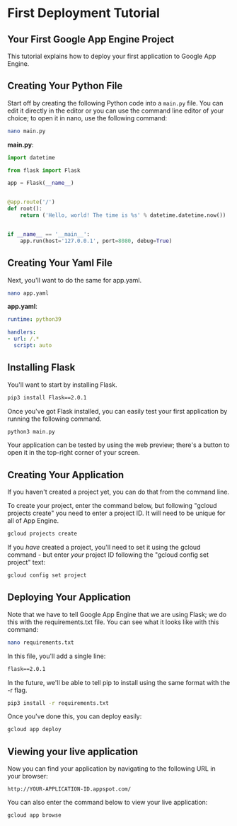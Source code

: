 # First Deployment Tutorial

## Your First Google App Engine Project

This tutorial explains how to deploy your first application to Google App 
Engine. 


## Creating Your Python File

Start off by creating the following Python code into a `main.py` file. You can
edit it directly in the editor or you can use the command line editor of your 
choice; to open it in nano, use the following command:

```bash
nano main.py
```


**main.py**:
```python
import datetime

from flask import Flask

app = Flask(__name__)


@app.route('/')
def root():
    return ('Hello, world! The time is %s' % datetime.datetime.now())


if __name__ == '__main__':
    app.run(host='127.0.0.1', port=8080, debug=True)
```

## Creating Your Yaml File

Next, you'll want to do the same for app.yaml. 

```bash
nano app.yaml
```


**app.yaml**:
```yaml
runtime: python39

handlers:
- url: /.*
  script: auto
```


## Installing Flask

You'll want to start by installing Flask.

```bash
pip3 install Flask==2.0.1
```

Once you've got Flask installed, you can easily test your first application 
by running the following command.

```bash
python3 main.py
```

Your application can be tested by using the web preview; there's a button to 
open it in the top-right corner of your screen.


## Creating Your Application

If you haven't created a project yet, you can do that from the command line.

To create your project, enter the command below, but following "gcloud projects
create" you need to enter a project ID. It will need to be unique for all of
App Engine.

```bash
gcloud projects create 
```

If you _have_ created a project, you'll need to set it using the gcloud 
command - but enter _your_ project ID following the "gcloud config set project" text:

```bash
gcloud config set project
```


## Deploying Your Application

Note that we have to tell Google App Engine that we are using Flask; we do this
with the requirements.txt file.  You can see what it looks like with this
command:

```bash
nano requirements.txt
```

In this file, you'll add a single line:

```txt
flask==2.0.1
```

In the future, we'll be able to tell pip to install using the same format with
the -r flag.

```bash
pip3 install -r requirements.txt
```

Once you've done this, you can deploy easily:

```bash
gcloud app deploy
```


## Viewing your live application

Now you can find your application by navigating to the following URL in your 
browser: 

```
http://YOUR-APPLICATION-ID.appspot.com/ 
```

You can also enter the command below to view your live application:

```bash
gcloud app browse
```
